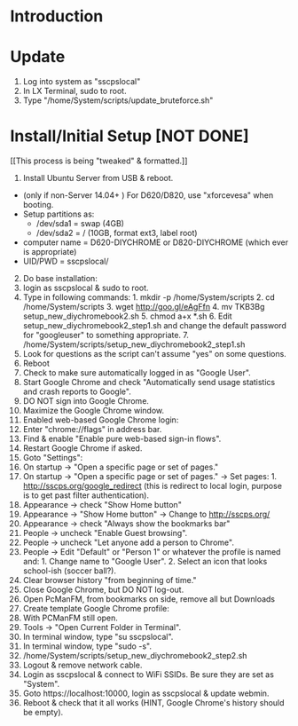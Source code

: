 # Introduction

# Update

1. Log into system as "sscpslocal"
2. In LX Terminal, sudo to root.
3. Type "/home/System/scripts/update_bruteforce.sh"

# Install/Initial Setup  [NOT DONE]
[[This process is being "tweaked" & formatted.]]

1. Install Ubuntu Server from USB & reboot.  
  * (only if non-Server 14.04+ ) For D620/D820, use "xforcevesa" when booting.
  * Setup partitions as:
    * /dev/sda1 = swap (4GB)
    * /dev/sda2 = / (10GB, format ext3, label root)
  * computer name = D620-DIYCHROME or D820-DIYCHROME (which ever is appropriate)
  * UID/PWD = sscpslocal/<usual local admin pwd>
2. Do base installation:
  1. login as sscpslocal & sudo to root.
  2. Type in following commands:
    1. mkdir -p /home/System/scripts
    2. cd /home/System/scripts
    3. wget http://goo.gl/eAgFfn
    4. mv TKB3Bg setup_new_diychromebook2.sh
    5. chmod a+x *.sh
    6. Edit setup_new_diychromebook2_step1.sh and change the default password for "googleuser" to something appropriate.
    7. /home/System/scripts/setup_new_diychromebook2_step1.sh
  3. Look for questions as the script can't assume "yes" on some questions.
  4. Reboot
3. Check to make sure automatically logged in as "Google User".
4. Start Google Chrome and check "Automatically send usage statistics and crash reports to Google".
5. DO NOT sign into Google Chrome.
6. Maximize the Google Chrome window.
7. Enabled web-based Google Chrome login:
  1. Enter "chrome://flags" in address bar.
  2. Find & enable "Enable pure web-based sign-in flows".
  3. Restart Google Chrome if asked.
8. Goto "Settings":
  1. On startup -> "Open a specific page or set of pages."
  2. On startup -> "Open a specific page or set of pages." -> Set pages:
    1. http://sscps.org/google_redirect (this is redirect to local login, purpose is to get past filter authentication).
  3. Appearance -> check "Show Home button"
  4. Appearance -> "Show Home button" -> Change to http://sscps.org/
  5. Appearance -> check "Always show the bookmarks bar"
  6. People -> uncheck "Enable Guest browsing".
  7. People -> uncheck "Let anyone add a person to Chrome".
  8. People -> Edit "Default" or "Person 1" or whatever the profile is named and:
    1. Change name to "Google User".
    2. Select an icon that looks school-ish (soccer ball?).
  9. Clear browser history "from beginning of time." 
9. Close Google Chrome, but DO NOT log-out.
10. Open PcManFM, from bookmarks on side, remove all but Downloads
11. Create template Google Chrome profile:
  1. With PCManFM still open.
  2. Tools -> "Open Current Folder in Terminal".
  3. In terminal window, type "su sscpslocal".
  4. In terminal window, type "sudo -s".
  5. /home/System/scripts/setup_new_diychromebook2_step2.sh
12. Logout & remove network cable.  
13. Login as sscpslocal & connect to WiFi SSIDs.  Be sure they are set as "System".
14. Goto https://localhost:10000, login as sscpslocal & update webmin.
15. Reboot & check that it all works (HINT, Google Chrome's history should be empty).
